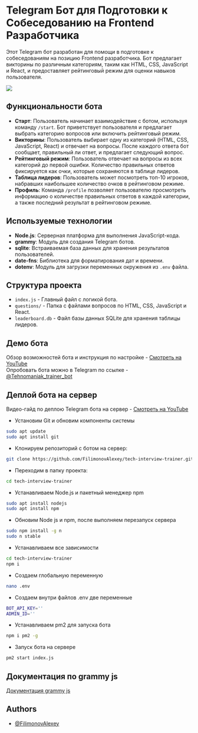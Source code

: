 # Telegram Бот для Подготовки к Собеседованию на Frontend Разработчика

Этот Telegram бот разработан для помощи в подготовке к собеседованиям на позицию Frontend разработчика. Бот предлагает викторины по различным категориям, таким как HTML, CSS, JavaScript и React, и предоставляет рейтинговый режим для оценки навыков пользователя.

![](./public/prev.png)

## Функциональности бота
- **Старт**: Пользователь начинает взаимодействие с ботом, используя команду `/start`. Бот приветствует пользователя и предлагает выбрать категорию вопросов или включить рейтинговый режим.
- **Викторины**: Пользователь выбирает одну из категорий (HTML, CSS, JavaScript, React) и отвечает на вопросы. После каждого ответа бот сообщает, правильный ли ответ, и предлагает следующий вопрос.
- **Рейтинговый режим**: Пользователь отвечает на вопросы из всех категорий до первой ошибки. Количество правильных ответов фиксируется как очки, которые сохраняются в таблице лидеров.
- **Таблица лидеров**: Пользователь может посмотреть топ-10 игроков, набравших наибольшее количество очков в рейтинговом режиме.
- **Профиль**: Команда `/profile` позволяет пользователю просмотреть информацию о количестве правильных ответов в каждой категории, а также последний результат в рейтинговом режиме.

## Используемые технологии
- **Node.js**: Серверная платформа для выполнения JavaScript-кода.
- **grammy**: Модуль для создания Telegram ботов.
- **sqlite**: Встраиваемая база данных для хранения результатов пользователей.
- **date-fns**: Библиотека для форматирования дат и времени.
- **dotenv**: Модуль для загрузки переменных окружения из `.env` файла.

## Структура проекта
- `index.js` - Главный файл с логикой бота.
- `questions/` - Папка с файлами вопросов по HTML, CSS, JavaScript и React.
- `leaderboard.db` - Файл базы данных SQLite для хранения таблицы лидеров.

## Демо бота
Обзор возможностей бота и инструкция по настройке - [Смотреть на YouTube](https://youtu.be/fzgzOgq5_ho)  
Опробовать бота можно в Telegram по ссылке - [@Tehnomaniak_trainer_bot](https://t.me/Tehnomaniak_trainer_bot)

## Деплой бота на сервер
Видео-гайд по деплою Telegram бота на сервер - [Смотреть на YouTube](https://youtu.be/vPqAYdjkm4o)  

* Установим Git и обновим компоненты системы
```bash
sudo apt update
sudo apt install git
```

* Клонируем репозиторий с ботом на сервер:
```bash
git clone https://github.com/FilimonovAlexey/tech-interview-trainer.git
```

* Переходим в папку проекта:
```bash
cd tech-interview-trainer
```

* Устанавливаем Node.js и пакетный менеджер npm
```bash
sudo apt install nodejs
sudo apt install npm
```

* Обновим Node js и npm, после выполняем перезапуск сервера
```bash
sudo npm install -g n
sudo n stable
```
* Устанавливаем все зависимости
```bash
cd tech-interview-trainer
npm i
```

* Создаем глобальную переменную
```bash
nano .env
```

* Создаем внутри файлов .env две переменные
```bash
BOT_API_KEY=''
ADMIN_ID=''
```

* Устанавливаем pm2 для запуска бота
```bash
npm i pm2 -g
```

* Запуск бота на сервере
```bash
pm2 start index.js
```

## Документация по grammy js

[Документация grammy js](https://grammy.dev/guide/)


## Authors

- [@FilimonovAlexey](https://github.com/FilimonovAlexey)